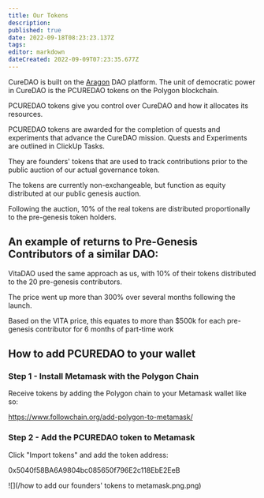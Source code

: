 ```yaml
---
title: Our Tokens
description: 
published: true
date: 2022-09-18T08:23:23.137Z
tags: 
editor: markdown
dateCreated: 2022-09-09T07:23:35.677Z
---
```


CureDAO is built on the [Aragon](https://client.aragon.org/#/pcuredao/) DAO platform. The unit of democratic power in CureDAO is the PCUREDAO tokens on the Polygon blockchain.

PCUREDAO tokens give you control over CureDAO and how it allocates its resources.

PCUREDAO tokens are awarded for the completion of quests and experiments that advance the CureDAO mission. Quests and Experiments are outlined in ClickUp Tasks.

They are founders' tokens that are used to track contributions prior to the public auction of our actual governance token.

The tokens are currently non-exchangeable, but function as equity distributed at our public genesis auction.

Following the auction, 10% of the real tokens are distributed proportionally to the pre-genesis token holders.

## An example of returns to Pre-Genesis Contributors of a similar DAO:

VitaDAO used the same approach as us, with 10% of their tokens distributed to the 20 pre-genesis contributors.

The price went up more than 300% over several months following the launch.

Based on the VITA price, this equates to more than $500k for each pre-genesis contributor for 6 months of part-time work

##  How to add PCUREDAO to your wallet

###  Step 1 - Install Metamask with the Polygon Chain

Receive tokens by adding the Polygon chain to your Metamask wallet like so:

https://www.followchain.org/add-polygon-to-metamask/

###  Step 2 - Add the PCUREDAO token to Metamask

Click "Import tokens" and add the token address:

0x5040f58BA6A9804bc085650f796E2c118EbE2EeB

![](/how to add our founders' tokens to metamask.png.png)